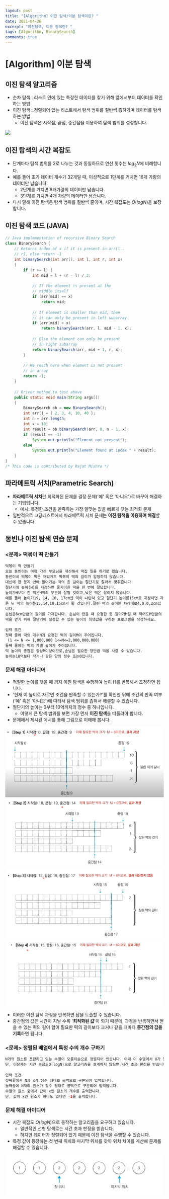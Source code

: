```yaml
---
layout: post
title: "[Algorithm] 이진 탐색/이분 탐색이란? "
date: 2021-04-26
excerpt: "이진탐색, 이분 탐색란? "
tags: [Algorithm, BinarySearch]
comments: true
---
```

# [Algorithm] 이분 탐색

## 이진 탐색 알고리즘

- 순차 탐색 : 리스트 안에 있는 특정한 데이터를 찾기 위해 앞에서부터 데이터를 확인하는 방법
- 이진 탐색 : 정렬되어 있는 리스트에서 탐색 범위를 절반씩 좁혀가며 데이터를 탐색하는 방법
    - 이진 탐색은 시작점, 끝점, 중간점을 이용하여 탐색 범위를 설정합니다.

<img src ="https://img1.daumcdn.net/thumb/R1280x0/?scode=mtistory2&fname=https%3A%2F%2Fblog.kakaocdn.net%2Fdn%2Fbpv9gL%2FbtqEChu74lV%2FFuil3yXTuDmv2us2tPOoT1%2Fimg.gif">

## 이진 탐색의 시간 복잡도

- 단계마다 탐색 범위를 2로 나누는 것과 동일하므로 연산 횟수는 $log_2 N$에 비례합니다.
- 예를 들어 초기 데이터 개수가 32개일 때, 이성적으로 1단계를 거치면 16개 가량의 데이터만 납습니다.
    - 2단계를 거치면 8개가량의 데이터만 남습니다.
    - 3단계를 거치면 4개 가량의 데이터만 남습니다.
- 다시 말해 이진 탐색은 탐색 범위를 절반씩 줄이며, 시간 복잡도는 $O(logN)$을 보장합니다.

## 이진 탐색 코드 (JAVA)

```java
// Java implementation of recursive Binary Search
class BinarySearch {
    // Returns index of x if it is present in arr[l..
    // r], else return -1
    int binarySearch(int arr[], int l, int r, int x)
    {
        if (r >= l) {
            int mid = l + (r - l) / 2;
 
            // If the element is present at the
            // middle itself
            if (arr[mid] == x)
                return mid;
 
            // If element is smaller than mid, then
            // it can only be present in left subarray
            if (arr[mid] > x)
                return binarySearch(arr, l, mid - 1, x);
 
            // Else the element can only be present
            // in right subarray
            return binarySearch(arr, mid + 1, r, x);
        }
 
        // We reach here when element is not present
        // in array
        return -1;
    }
 
    // Driver method to test above
    public static void main(String args[])
    {
        BinarySearch ob = new BinarySearch();
        int arr[] = { 2, 3, 4, 10, 40 };
        int n = arr.length;
        int x = 10;
        int result = ob.binarySearch(arr, 0, n - 1, x);
        if (result == -1)
            System.out.println("Element not present");
        else
            System.out.println("Element found at index " + result);
    }
}
/* This code is contributed by Rajat Mishra */
```

## 파라메트릭 서치(Parametric Search)

- **파라메트릭 서치**란 최적화된 문제를 결정 문제('예' 혹은 '아니오')로 바꾸어 해결하는 기법입니다.
    - 예시: 특정한 조건을 만족하는 가장 알맞는 값을 빠르게 찾는 최적화 문제
- 일반적으로 코딩테스트에서 파라메트릭 서치 문제는 **이진 탐색을 이용하여 해결**할 수 있습니다.

## 동빈나 이진 탐색 연습 문제

### <문제> 떡볶이 떡 만들기

```
떡볶이 떡 만들기
오늘 동빈이는 여행 가신 부모님을 대신해서 떡집 일을 하기로 했습니다.
동빈이네 떡볶이 떡은 재밌게도 떡볶이 떡의 길이가 일정하지 않습니다.
대신에 한 봉지 안에 들어가는 떡의 총 길이는 절단기로 잘라서 맞춰줍니다.
절단기에 높이(H)를 지정하면 줄지어진 떡을 한 번에 절답합니다.
높이가H보다 긴 떡온H위의 부분이 잘릴 것이고,낮은 떡은 잘리지 않습니다.
예를 들어 높이가19, 14, 10, 17cm인 떡이 나란히 있고 절단기 높이를15cm로 지정하면 자른 뒤 떡의 높이는15,14,10,15cm가 될 것입니다.잘린 떡의 길이는 차례대로4,0,0,2cm입니다.
손닙은6cm만큼의 길이를 가져갑니다. 손님이 왔을 때 요청한 총 길이가M일 때 적어도M만큼의 떡을 얻기 위해 절단기에 설정할 수 있는 높이의 최댓값을 구하는 프로그램을 작성하세요.

입력 조건
첫째 줄에 떡의 개수N과 요청한 떡의 길이M이 주어집니다.
 (1 <= N <= 1,000,000 1<=M<=2,000,000,000)
둘째 줄에는 떡의 개별 높이가 주어집니다.
떡 높이의 총합은 항상M이상이므로,손님은 필요한 양만큼 떡을 사갈 수 있습니다.
높이는10억보다 작거나 같은 양의 정수 또는0입니다.
```

### 문제 해결 아이디어

- 적절한 높이를 찾을 때 까지 이진 탐색을 수행하여 높이 H를 반복해서 조정하면 됩니다.
- '현재 이 높이로 자르면 조건을 만족할 수 있는가?'를 확인한 뒤에 조건의 만족 여부('예' 혹은 '아니오')에 따라서 탐색 범위를 좁혀서 해결할 수 있습니다.
- 절단기의 높이는 0부터 10억까지의 정수 중 하나입니다.
    - 이렇게 큰 탐색 범위를 보면 가장 먼저 **이진 탐색**을 떠올려야 합니다.
- 문제에서 제시된 예시를 통해 그림으로 이해해 봅시다.

<img src="../assets/img/binary_search_0.png"> </br>
<img src="../assets/img/binary_search_1.png"> </br>
<img src="../assets/img/binary_search_2.png"> </br>
<img src="../assets/img/binary_search_3.png"> </br>

- 이러한 이진 탐색 과정을 반복하면 답을 도출할 수 있습니다.
- 중간점의 값은 시간이 지날 수록 '**최적화된 값**'이 되기 때문에, 과정을 반복하면서 얻을 수 있는 떡의 길이 합이 필요한 떡의 길이보다 크거나 같을 때마다 **중간점의 값을 기록**하면 됩니다.

### <문제> 정렬된 배열에서 특정 수의 개수 구하기

```java
N개의 원소를 포함하고 있는 수열이 오름차순으로 정렬되어 있습니다. 이때 이 수열에서 X가 등장하는 횟수를 계산하세요. 예를 들어 수열 {1,1,2,2,2,3}이 있을 때 x=2라면, 현재 수열에서 값이 2인 원소가 4개이므로 4를 출력합니다. 
단, 이문제는 시간 복잡도O(logN)으로 알고리즘을 설계하지 않으면 시간 초과 판정을 받습니다. 

입력 조건
첫째줄에서 N과 x가 정수 형태로 공백으로 구본되어 입력됩니다.
둘째줄에 N개의 원소가 정수 형태로 공백으로 구분되어 입력됩니다. 
수열의 원소 중에서 값이 x인 원소의 개수를 출력합니다. 
단, 값이 x인 원소가 하나도 없다면 -1을 출력합니다. 
```

### 문제 해결 아이디어

- 시간 복잡도 $O(logN)$으로 동작하는 알고리즘을 요구하고 있습니다.
    - 일반적인 선형 탐색로는 시간 초과 판정을 받습니다.
    - 하지만 데이터가 정렬되어 있기 때문에 이진 탐색을 수행할 수 있습니다.
- 특정 값이 등장하는 첫 번째 위치와 마지막 위치를 찾아 위치 차이를 계산해 문제를 해결할 수 있습니다.

<img src="../assets/img/binary_search_4.png"> </br>